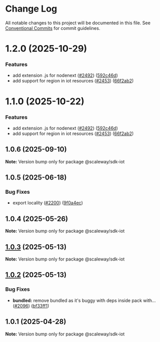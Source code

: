 # Change Log

All notable changes to this project will be documented in this file.
See [Conventional Commits](https://conventionalcommits.org) for commit guidelines.

# 1.2.0 (2025-10-29)

### Features

- add extension .js for nodenext ([#2492](https://github.com/scaleway/scaleway-sdk-js/issues/2492)) ([592c46d](https://github.com/scaleway/scaleway-sdk-js/commit/592c46df916c5b8b35f26c13b626eee797970f5d))
- add support for region in iot resources ([#2453](https://github.com/scaleway/scaleway-sdk-js/issues/2453)) ([66f2ab2](https://github.com/scaleway/scaleway-sdk-js/commit/66f2ab2c524369d38fcb9ee3434034fe1d6360f0))

# 1.1.0 (2025-10-22)

### Features

- add extension .js for nodenext ([#2492](https://github.com/scaleway/scaleway-sdk-js/issues/2492)) ([592c46d](https://github.com/scaleway/scaleway-sdk-js/commit/592c46df916c5b8b35f26c13b626eee797970f5d))
- add support for region in iot resources ([#2453](https://github.com/scaleway/scaleway-sdk-js/issues/2453)) ([66f2ab2](https://github.com/scaleway/scaleway-sdk-js/commit/66f2ab2c524369d38fcb9ee3434034fe1d6360f0))

## 1.0.6 (2025-09-10)

**Note:** Version bump only for package @scaleway/sdk-iot

## 1.0.5 (2025-06-18)

### Bug Fixes

- export locality ([#2200](https://github.com/scaleway/scaleway-sdk-js/issues/2200)) ([9f0a4ec](https://github.com/scaleway/scaleway-sdk-js/commit/9f0a4ec19e377cd90c5829604467c09a2088a38c))

## 1.0.4 (2025-05-26)

**Note:** Version bump only for package @scaleway/sdk-iot

## [1.0.3](https://github.com/scaleway/scaleway-sdk-js/compare/@scaleway/sdk-iot@1.0.2...@scaleway/sdk-iot@1.0.3) (2025-05-13)

**Note:** Version bump only for package @scaleway/sdk-iot

## [1.0.2](https://github.com/scaleway/scaleway-sdk-js/compare/@scaleway/sdk-iot@1.0.1...@scaleway/sdk-iot@1.0.2) (2025-05-13)

### Bug Fixes

- **bundled:** remove bundled as it's buggy with deps inside pack with… ([#2096](https://github.com/scaleway/scaleway-sdk-js/issues/2096)) ([bf33ff1](https://github.com/scaleway/scaleway-sdk-js/commit/bf33ff1f9cdd951add94817dac27239c86ef5437))

## 1.0.1 (2025-04-28)

**Note:** Version bump only for package @scaleway/sdk-iot

